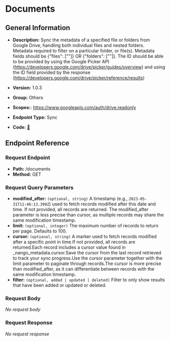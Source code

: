 # Documents

## General Information

- **Description:** Sync the metadata of a specified file or folders from Google Drive,
handling both individual files and nested folders.
Metadata required to filter on a particular folder, or file(s). Metadata
fields should be {"files": ["<some-id>"]} OR
{"folders": ["<some-id>"]}. The ID should be able to be provided
by using the Google Picker API
(https://developers.google.com/drive/picker/guides/overview)
and using the ID field provided by the response
(https://developers.google.com/drive/picker/reference/results)

- **Version:** 1.0.3
- **Group:** Others
- **Scopes:**: https://www.googleapis.com/auth/drive.readonly
- **Endpoint Type:** Sync
- **Code:** [🔗](https://github.com/NangoHQ/integration-templates/tree/main/integrations/google-drive/syncs/documents.ts)

## Endpoint Reference

### Request Endpoint

- **Path:** /documents
- **Method:** GET

### Request Query Parameters

- **modified_after:** `(optional, string)` A timestamp (e.g., `2023-05-31T11:46:13.390Z`) used to fetch records modified after this date and time. If not provided, all records are returned. The modified_after parameter is less precise than cursor, as multiple records may share the same modification timestamp.
- **limit:** `(optional, integer)` The maximum number of records to return per page. Defaults to 100.
- **cursor:** `(optional, string)` A marker used to fetch records modified after a specific point in time.If not provided, all records are returned.Each record includes a cursor value found in _nango_metadata.cursor.Save the cursor from the last record retrieved to track your sync progress.Use the cursor parameter together with the limit parameter to paginate through records.The cursor is more precise than modified_after, as it can differentiate between records with the same modification timestamp.
- **filter:** `(optional, added | updated | deleted)` Filter to only show results that have been added or updated or deleted.

### Request Body

_No request body_

### Request Response

_No request response_
